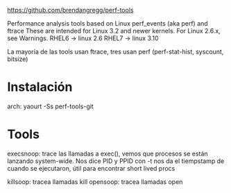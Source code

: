https://github.com/brendangregg/perf-tools

Performance analysis tools based on Linux perf_events (aka perf) and ftrace
These are intended for Linux 3.2 and newer kernels. For Linux 2.6.x, see Warnings.
RHEL6 -> linux 2.6
RHEL7 -> linux 3.10

La mayoría de las tools usan ftrace, tres usan perf (perf-stat-hist, syscount, bitsize)


# Instalación
arch: yaourt -Ss perf-tools-git


# Tools
execsnoop: trace las llamadas a exec(), vemos que procesos se están lanzando system-wide. Nos dice PID y PPID
           con -t nos da el tiempstamp de cuando se ejecutaron, útil para encontrar short lived procs

killsoop: tracea llamadas kill
opensoop: tracea llamadas open
